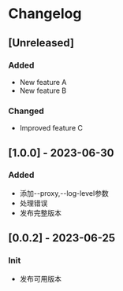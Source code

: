 # Changelog

## [Unreleased]

### Added
- New feature A
- New feature B

### Changed
- Improved feature C

## [1.0.0] - 2023-06-30

### Added
- 添加--proxy,--log-level参数
- 处理错误
- 发布完整版本

## [0.0.2] - 2023-06-25

### Init
- 发布可用版本
